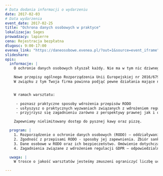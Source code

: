 ```yaml
---
# Data dodania informacji o wydarzeniu
date: 2017-02-03
# Data wydarzenia
event_date: 2017-02-25
title: "Ochrona danych osobowych w praktyce"
lokalizacja: Sages
prowadzacy: lapierre
cena: Rejestracja bezpłatna
dlugosc: 9:00-17:00
evenea_link: "https://daneosobowe.evenea.pl/?out=1&source=event_iframe"
slideshare:
opis:
  informacje: |
    O ochronie danych osobowych słyszał każdy. Nie ma w tym nic dziwnego, ponieważ jest to temat, z którym potykamy się właściwie na każdym kroku. Nie zawsze jednak nasza wiedza jest wystarczająca, aby płynnie poruszać się w tym temacie. Już 25 lutego będzie okazja do zgłębienia tego tematu!

    Nowe przepisy ogólnego Rozporządzenia Unii Europejskiej nr 2016/679 w sprawie ochrony danych osobowych (RODO) weszły już w życie. Zaczną obowiązywać z dniem 25 maja 2018 r. 
    W związku z tym Twoja firma powinna podjąć pewne działania mające na celu dostosowanie organizacji do nowych obowiązków. Nie wiesz jednak o co w tym chodzi i jak się za to zabrać? Podczas warsztatu będzie okazja poznać szczegóły RODO. Adresatami nowych przepisów są zarówno administratorzy danych, processorzy jak i osoby odpowiedzialne za bezpieczeństwo danych w organizacji. Zmiany będą miały ogromne znaczenie dla zarządzania kluczowymi procesami jak i systemami IT. 


    W ramach warsztatu: 
    
     - poznasz praktyczne sposoby wdrożenia przepisów RODO 
     - usłyszysz o praktycznych wyzwaniach związanych z wdrożeniem regulacji GDPR/RODO  
     - przyjrzysz się zagadnieniu zarówno z perspektywy prawnej jak i operacyjnej

    Zapewniamy nielimitowany dostęp do pysznej kawy oraz pizzę.

  program: |
    1. Rozporządzenie o ochronie danych osobowych (RODO) – oddziaływanie unijne na rynek informatyczny i teleinformatyczny.
    2. Zgodność z przepisami RODO - sposoby jej zapewnienia. Zbiór sankcji za naruszenie przepisów.
    3. Dane osobowe w RODO oraz ich bezpieczeństwo. Omówienie dotychczasowego stanu prawnego - odpowiedzialności, dokumentacje. Przegląd zmian.
    4. Zagadnienia związane z wdrożeniem regulacji GDPR – odpowiedzialność, wdrożenie procesów pod kątem zmniejszenia ryzyka. Omówienie rozwiązań operacyjnych (procesowych, organizacyjnych IT) związanych z GDPR.

  uwaga: |
    W trosce o jakość warsztatów jesteśmy zmuszeni ograniczyć liczbę uczestników. **Kwalifikacja odbywa się na podstawie odpowiedzi udzielonych w formularzu zgłoszeniowym oraz - w dalszym kroku - kolejności zgłoszeń.** Potwierdzenie udziału w warsztatach wraz z instrukcją przygotowania środowiska otrzymasz najpóźniej na 7 dni przed planowaną datą wydarzenia.

---
```


